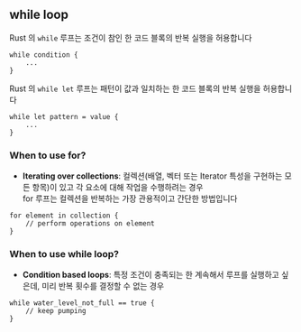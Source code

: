 ## while loop

Rust 의 `while` 루프는 조건이 참인 한 코드 블록의 반복 실행을 허용합니다

```
while condition {
    ...
}
```


Rust 의 `while let` 루프는 패턴이 값과 일치하는 한 코드 블록의 반복 실행을 허용합니다

```
while let pattern = value {
    ...
}
```


### When to use for?

- **Iterating over collections**: 컬렉션(배열, 벡터 또는 Iterator 특성을 구현하는 모든 항목)이 있고 각 요소에 대해 작업을 수행하려는 경우  
  for 루프는 컬렉션을 반복하는 가장 관용적이고 간단한 방법입니다

```
for element in collection {
    // perform operations on element
}
```

### When to use while loop?

- **Condition based loops**: 특정 조건이 충족되는 한 계속해서 루프를 실행하고 싶은데, 미리 반복 횟수를 결정할 수 없는 경우

```
while water_level_not_full == true {
    // keep pumping
}
```
